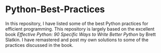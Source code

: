 # Python-Best-Practices

In this repository, I have listed some of the best Python practices for efficient programming. This repository is largely based on the excellent book *Effective Python: 90 Specific Ways to Write Better Python* by Brett Slatkin. I have remastered and post my own solutions to some of the practices discussed in the book.
